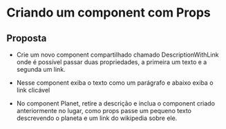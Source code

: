 # Criando um component com Props

## Proposta
* Crie um novo component compartilhado chamado
DescriptionWithLink onde é possível passar duas
propriedades, a primeira um texto e a segunda um link.

* Nesse component exiba o texto como um parágrafo
e abaixo exiba o link clicável

* No component Planet, retire a descrição e inclua o
component criado anteriormente no lugar, como props
passe um pequeno texto descrevendo o planeta e um
link do wikipedia sobre ele.
